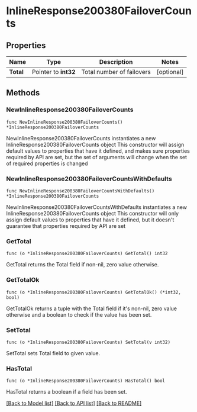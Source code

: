 # InlineResponse200380FailoverCounts

## Properties

Name | Type | Description | Notes
------------ | ------------- | ------------- | -------------
**Total** | Pointer to **int32** | Total number of failovers | [optional] 

## Methods

### NewInlineResponse200380FailoverCounts

`func NewInlineResponse200380FailoverCounts() *InlineResponse200380FailoverCounts`

NewInlineResponse200380FailoverCounts instantiates a new InlineResponse200380FailoverCounts object
This constructor will assign default values to properties that have it defined,
and makes sure properties required by API are set, but the set of arguments
will change when the set of required properties is changed

### NewInlineResponse200380FailoverCountsWithDefaults

`func NewInlineResponse200380FailoverCountsWithDefaults() *InlineResponse200380FailoverCounts`

NewInlineResponse200380FailoverCountsWithDefaults instantiates a new InlineResponse200380FailoverCounts object
This constructor will only assign default values to properties that have it defined,
but it doesn't guarantee that properties required by API are set

### GetTotal

`func (o *InlineResponse200380FailoverCounts) GetTotal() int32`

GetTotal returns the Total field if non-nil, zero value otherwise.

### GetTotalOk

`func (o *InlineResponse200380FailoverCounts) GetTotalOk() (*int32, bool)`

GetTotalOk returns a tuple with the Total field if it's non-nil, zero value otherwise
and a boolean to check if the value has been set.

### SetTotal

`func (o *InlineResponse200380FailoverCounts) SetTotal(v int32)`

SetTotal sets Total field to given value.

### HasTotal

`func (o *InlineResponse200380FailoverCounts) HasTotal() bool`

HasTotal returns a boolean if a field has been set.


[[Back to Model list]](../README.md#documentation-for-models) [[Back to API list]](../README.md#documentation-for-api-endpoints) [[Back to README]](../README.md)



